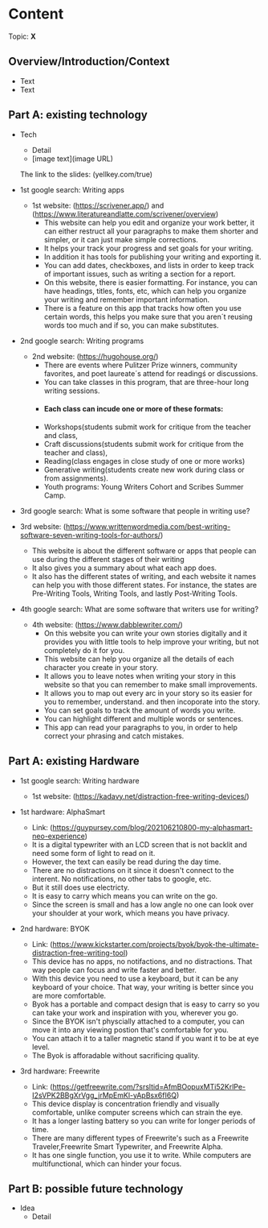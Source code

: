 # Content
Topic: **X**

## Overview/Introduction/Context
* Text
* Text

## Part A: existing technology
* Tech
  * Detail
  * [image text](image URL)
 
  The link to the slides:  (yellkey.com/true) 
  
 * 1st google search: Writing apps
   * 1st website: (https://scrivener.app/) and (https://www.literatureandlatte.com/scrivener/overview) 
     * This website can help you edit and organize your work better, it can either restruct all your paragraphs to make them shorter and simpler, or it can just make simple corrections.
     * It helps your track your progress and set goals for your writing.
     * In addition it has tools for publishing your writing and exporting it.
     * You can add dates, checkboxes, and lists  in order to keep track of important issues, such as writing a section for a report.
     * On this website, there is easier formatting. For instance, you can have headings, titles, fonts, etc, which can help you organize your writing and remember important information.
     * There is a feature on this app that tracks how often you use certain words, this helps you make sure that you aren´t reusing words too much and if so, you can make substitutes. 
    
 * 2nd google search: Writing programs
   * 2nd website: (https://hugohouse.org/)
     * There are events where Pulitzer Prize winners, community favorites, and poet laureate´s attend for readingś or discussions.
     * You can take classes in this program, that are three-hour long writing sessions.
     * #### Each class can incude one or more of these formats:
     *  Workshops(students submit work for critique from the teacher and class,
     *  Craft discussions(students submit work for critique from the teacher and class),
     *  Reading(class engages in close study of one or more works)
     *  Generative writing(students create new work during class or from assignments).
     * Youth programs: Young Writers Cohort and Scribes Summer Camp.
    
 * 3rd google search: What is some software that people in writing use?
  *  3rd website: (https://www.writtenwordmedia.com/best-writing-software-seven-writing-tools-for-authors/)
     *  This website is about the different software or apps that people can use during the different stages of their writing
     *  It also gives you a summary about what each app does.
     *  It also has the different states of writing, and each website it names can help you with those different states. For instance, the states are Pre-Writing Tools, Writing Tools, and lastly Post-Writing Tools.
   
 * 4th google search: What are some software that writers use for writing?
   * 4th website: (https://www.dabblewriter.com/)
     * On this website you can write your own stories digitally and it provides you with little tools to help improve your writing,           but not completely do it for you. 
     * This website can help you organize all the details of each character you create in your story.
     * It allows you to leave notes when writing your story in this website so that you can remember to make small improvements.
     * It allows you to map out every arc in your story so its easier for you to remember, understand. and then incoporate into the          story.
     * You can set goals to track the amount of words you write.
     * You can highlight different and multiple words or sentences.
     * This app can read your paragraphs to you, in order to help correct your phrasing and catch mistakes. 
     


## Part A: existing Hardware

* 1st google search: Writing hardware
  * 1st website: (https://kadavy.net/distraction-free-writing-devices/)

* 1st hardware: AlphaSmart
  * Link: (https://guypursey.com/blog/202106210800-my-alphasmart-neo-experience)
  * It is a digital typewriter with an LCD screen that is not backlit and need some form of light to read on it.
  * However, the text can easily be read during the day time. 
  * There are no distractions on it since it doesn't connect to the interent. No notifications, no other tabs to google, etc.
  * But it still does use electricty.
  * It is easy to carry which means you can write on the go.
  * Since the screen is small and has a low angle no one can look over your shoulder at your work, which means you have privacy.


* 2nd hardware: BYOK
  * Link: (https://www.kickstarter.com/projects/byok/byok-the-ultimate-distraction-free-writing-tool)
  * This device has no apps, no notifactions, and no distractions. That way people can focus and write faster and better.
  * With this device you need to use a keyboard, but it can be any keyboard of your choice. That way, your writing is better since you are more comfortable. 
  * Byok has a portable and compact design that is easy to carry so you can take your work and inspiration with you, wherever you go.
  * Since the BYOK isn't physcially attached to a computer, you can move it into any viewing postion that's comfortable for you.
  * You can attach it to a taller magnetic stand if you want it to be at eye level.
  * The Byok is afforadable without sacrificing quality.
 

* 3rd hardware: Freewrite
  * Link: (https://getfreewrite.com/?srsltid=AfmBOopuxMTi52KrlPe-I2sVPK2BBgXrVgg_jrMpEmKl-yApBsx6fI6Q)
  * This device display is concentration friendly and visually comfortable, unlike computer screens which can strain the eye.
  *  It has a longer lasting battery so you can write for longer periods of time.
  *  There are many different types of Freewrite's such as a Freewrite Traveler,Freewrite Smart Typewriter, and Freewrite Alpha.
  *  It has one single function, you use it to write.  While computers are multifunctional, which can hinder your focus. 



## Part B: possible future technology
* Idea
  * Detail
